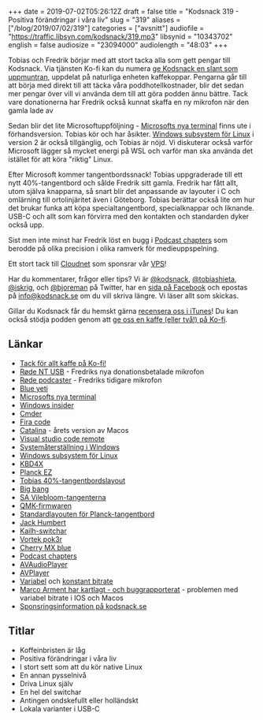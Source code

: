 +++
date = 2019-07-02T05:26:12Z
draft = false
title = "Kodsnack 319 - Positiva förändringar i våra liv"
slug = "319"
aliases = ["/blog/2019/07/02/319"]
categories = ["avsnitt"]
audiofile = "https://traffic.libsyn.com/kodsnack/319.mp3"
libsynid = "10343702"
english = false
audiosize = "23094000"
audiolength = "48:03"
+++

Tobias och Fredrik börjar med att stort tacka alla som gett pengar till Kodsnack. Via tjänsten Ko-fi kan du numera [ge Kodsnack en slant som uppmuntran](https://ko-fi.com/kodsnack), uppdelat på 
 naturliga enheten kaffekoppar. Pengarna går till att börja med direkt till att täcka våra poddhotellkostnader, blir det sedan mer pengar över vill vi använda dem till att göra podden ännu bättre. Tack vare donationerna har Fredrik också kunnat skaffa en ny mikrofon när den gamla lade av

Sedan blir det lite Microsoftuppföljning -  [Microsofts nya terminal](https://github.com/microsoft/terminal) finns ute i förhandsversion. Tobias kör och har åsikter. [Windows subsystem för Linux](https://devblogs.microsoft.com/commandline/announcing-wsl-2/) i version 2 är också tillgänglig, och Tobias är nöjd. Vi diskuterar också varför Microsoft lägger så mycket energi på WSL och varför man ska använda det istället för att köra "riktig" Linux.

Efter Microsoft kommer tangentbordssnack! Tobias uppgraderade till ett nytt 40%-tangentbord och sålde Fredrik sitt gamla. Fredrik har fått allt, utom själva knapparna, så snart blir det anpassande av layouter i C och omlärning till ortolinjäritet även i Göteborg. Tobias berättar också lite om hur det brukar funka att köpa specialtangentbord, specialknappar och liknande. USB-C och allt som kan förvirra med den kontakten och standarden dyker också upp.

Sist men inte minst har Fredrik löst en bugg i [Podcast chapters](https://chaptersapp.com/) som berodde på olika precision i olika ramverk för medieuppspelning.

Ett stort tack till [Cloudnet](http://www.cloudnet.se) som sponsrar vår [VPS](http://en.wikipedia.org/wiki/Virtual_private_server)!

Har du kommentarer, frågor eller tips? Vi är [@kodsnack](https://www.twitter.com/kodsnack), [@tobiashieta](https://www.twitter.com/tobiashieta), [@iskrig](https://www.twitter.com/iskrig), och [@bjoreman](https://www.twitter.com/bjoreman) på Twitter, har en [sida på Facebook](https://www.facebook.com/kodsnack) och epostas på [info@kodsnack.se](mailto:info@kodsnack.se) om du vill skriva längre. Vi läser allt som skickas.

Gillar du Kodsnack får du hemskt gärna [recensera oss i iTunes](http://itunes.apple.com/se/podcast/kodsnack/id561631498?l=en)! Du kan också stödja podden genom att <a href="https://ko-fi.com/kodsnack" rel="payment">ge oss en kaffe (eller två!) på Ko-fi</a>.

## Länkar ##
* <a href="https://ko-fi.com/kodsnack" rel="payment">Tack för allt kaffe på Ko-fi!</a>
* [Røde NT USB](https://rode.com/microphones/nt-usb) - Fredriks nya donationsbetalade mikrofon
* [Røde podcaster](https://rode.com/microphones/podcaster) - Fredriks tidigare mikrofon
* [Blue yeti](https://www.bluedesigns.com/products/yeti/)
* [Microsofts nya terminal](https://github.com/microsoft/terminal)
* [Windows insider](https://insider.windows.com/en-us/)
* [Cmder](https://cmder.net/)
* [Fira code](https://github.com/tonsky/FiraCode)
* [Catalina](https://en.wikipedia.org/wiki/MacOS_Catalina) - årets version av Macos
* [Visual studio code remote](https://code.visualstudio.com/docs/remote/remote-overview)
* [Systemåterställning i Windows](https://en.wikipedia.org/wiki/System_Restore)
* [Windows subsystem för Linux](https://devblogs.microsoft.com/commandline/announcing-wsl-2/)
* [KBD4X](https://candykeys.com/product/kbd4x-custom)
* [Planck EZ](https://configure.ergodox-ez.com/planck-ez/layouts/MaDxN/latest/0)
* [Tobias 40%-tangentbordslayout](https://configure.ergodox-ez.com/planck-ez/layouts/MaDxN/latest/0)
* [Big bang](https://kbdfans.cn/products/big-bang-mda-profile-ortholinear-keycaps)
* [SA Vilebloom-tangenterna](http://www.mechsupply.co.uk/product/sa-vilebloom)
* [QMK-firmwaren](https://docs.qmk.fm/#/)
* [Standardlayouten för Planck-tangentbord](https://github.com/qmk/qmk_firmware/tree/master/keyboards/planck/keymaps/default)
* [Jack Humbert](https://jackhumbert.com/)
* [Kailh-switchar](https://www.keyboardco.com/blog/index.php/2017/11/an-introduction-to-kailh-switches-including-speed-box/)
* [Vortek pok3r](http://www.vortexgear.tw/vortex2_3.asp?kind=47&kind2=220)
* [Cherry MX blue](https://www.cherrymx.de/en/mx-original/mx-blue.html)
* [Podcast chapters](https://chaptersapp.com/)
* [AVAudioPlayer](https://developer.apple.com/documentation/avfoundation/avaudioplayer)
* [AVPlayer](https://developer.apple.com/documentation/avfoundation/avplayer)
* [Variabel](https://en.wikipedia.org/wiki/Variable_bitrate) och [konstant bitrate](https://en.wikipedia.org/wiki/Constant_bitrate)
* [Marco Arment har kartlagt - och buggrapporterat](https://marco.org/2016/08/15/vbr-mp3-plea) - problemen med variabel bitrate i IOS och Macos
* [Sponsringsinformation på kodsnack.se](https://kodsnack.se/sponsor/)

## Titlar ##
* Koffeinbristen är låg
* Positiva förändringar i våra liv
* I stort sett som att du kör native Linux
* En annan pysselnivå
* Driva Linux själv
* En hel del switchar
* Antingen ondskefullt eller holländskt
* Lokala varianter i USB-C